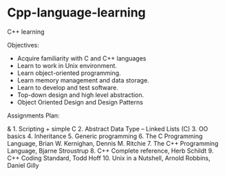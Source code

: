 # Cpp-language-learning
C++ learning

Objectives:

* Acquire familiarity with C and C++ languages
* Learn to work in Unix environment.
* Learn object-oriented programming.
* Learn memory management and data storage.
* Learn to develop and test software.
* Top-down design and high level abstraction.
* Object Oriented Design and Design Patterns

Assignments Plan:

& 1. Scripting + simple C
    2. Abstract Data Type – Linked Lists (C)
    3. OO basics
    4. Inheritance
    5. Generic programming
    6. The C Programming Language, Brian W. Kernighan, Dennis M. Ritchie
    7. The C++ Programming Language, Bjarne Stroustrup
    8. C++ Complete reference, Herb Schildt
    9. C++ Coding Standard, Todd Hoff
    10. Unix in a Nutshell, Arnold Robbins, Daniel Gilly

